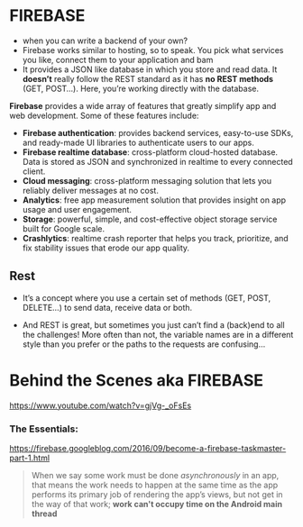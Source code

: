 # FIREBASE

- when you can write a backend of your own?
- Firebase works similar to hosting, so to speak. You pick what services you like, connect them to your application and bam
- It provides a JSON like database in which you store and read data. It  **doesn’t** really follow the REST standard as it has **no REST methods** (GET,  POST…). Here, you’re working directly with the database.

**Firebase** provides a wide array of features that greatly simplify app and web development. Some of these features include:

- **Firebase authentication**: provides backend services, easy-to-use SDKs, and ready-made UI libraries to authenticate users to our apps.
- **Firebase realtime database**: cross-platform cloud-hosted database. Data is stored as JSON and synchronized in realtime to every connected client.
- **Cloud messaging**: cross-platform messaging solution that lets you reliably deliver messages at no cost.
- **Analytics**: free app measurement solution that provides insight on app usage and user engagement.
- **Storage**: powerful, simple, and cost-effective object storage service built for Google scale.
- **Crashlytics**: realtime crash reporter that helps you track, prioritize, and fix stability issues that erode our app quality.

## Rest

- It’s a concept where you use a certain set of methods (GET, POST, DELETE…) to send data, receive data or both.

- And REST is great, but sometimes you just can’t find a (back)end to all  the challenges! More often than not, the variable names are in a  different style than you prefer or the paths to the requests are  confusing…



# Behind the Scenes aka FIREBASE 

https://www.youtube.com/watch?v=gjVg-_oFsEs

### The Essentials:

https://firebase.googleblog.com/2016/09/become-a-firebase-taskmaster-part-1.html

> When we say some work must be done *asynchronously* in an app, that means the work needs to happen at the same time as the app performs its primary job of rendering the app’s views, but not get in the way of that work;  **work can't occupy time on the Android main thread**

